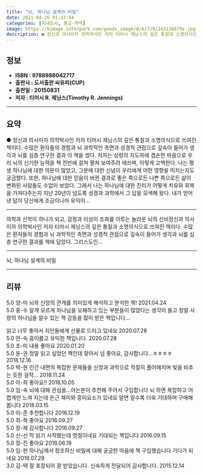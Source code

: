```yaml
---
title: "뇌, 하나님 설계의 비밀"
date: 2021-04-26 01:37:54
categories: [국내도서, 종교-역학]
image: https://bimage.interpark.com/goods_image/0/6/7/9/243130679s.jpg
description: ● 정신과 의사이자 의학박사인 저자 티머시 제닝스의 깊은 통찰과 소명의식으로 쓰여진 책이다. 수많은 환자들의 경험과 뇌 과학적인 측면과 성경적 관점으로 깊숙이 들어가 생각과 뇌를 심층 연구한 결과 이 책을 썼다. 저자는 성령의 지도하에 겸손한 마음으로 우리 뇌의 신기한 능력을 책 전반
---
```


## **정보**

- **ISBN : 9788988042717**
- **출판사 : 도서출판 씨유피(CUP)**
- **출판일 : 20150831**
- **저자 : 티머시 R. 제닝스(Timothy R. Jennings)**

------



## **요약**

●  정신과 의사이자 의학박사인 저자 티머시 제닝스의 깊은 통찰과 소명의식으로 쓰여진 책이다. 수많은 환자들의 경험과 뇌 과학적인 측면과 성경적 관점으로 깊숙이 들어가 생각과 뇌를 심층 연구한 결과 이 책을 썼다. 저자는 성령의 지도하에 겸손한 마음으로 우리 뇌의 신기한 능력을 책 전반에 걸쳐 펼쳐 보여주려 애쓰며, 이렇게 고백한다. 나는 평생 하나님에 대한 의문이 많았고, 그분에 대한 신념이 우리에게 어떤 영향을 미치는지도 궁금했다. 또한, 하나님에 대한 믿음이 바뀐 결과로 좋은 쪽으로든 나쁜 쪽으로든 삶이 변화된 사람들도 수없이 보았다. 그래서 나는 하나님에 대한 진리가 어떻게 치유와 회복을 가져다주는지 지난 20년이 넘도록 성경과 과학에서 그 답을 모색해 왔다. 내가 얻어낸 답이 당신에게 조금이나마 유익이...

------

의학과 신학이 하나가 되고, 감정과 이성이 조화를 이루는 놀라운 뇌의 신비정신과 의사이자 의학박사인 저자 티머시 제닝스의 깊은 통찰과 소명의식으로 쓰여진 책이다. 수많은 환자들의 경험과 뇌 과학적인 측면과 성경적 관점으로 깊숙이 들어가 생각과 뇌를 심층 연구한 결과를 책에 담았다. 그리스도인... 

------


뇌, 하나님 설계의 비밀 

------


## **리뷰** 

5.0 양-미 뇌와 신앙의 관계를 의미있게 해석하고 분석한 책! 2021.04.24 <br/>5.0 홍-수 알게 모르게 하나님을 오해하고 있는  부분들이 많았다는 생각이 들고 정말 사랑의 하나님을 알수 있는 책 감동을 많이 받은 책입니다...

읽고 너무 좋아서 지인들에게 선물로 드리고 있네요 2020.07.28 <br/>5.0 안-숙 흥미롭고 유익한 책입니다. 2020.07.28 <br/>5.0 조-미 내용 좋아요 2020.01.20 <br/>5.0 윤-권 정말 읽고 싶었던 책인데 찾아서 넘 좋아요,  감사합니다...ㅎㅎㅎㅎ 2018.12.16 <br/>5.0 박-현 인간 내면의 복잡한 문제들을 신앙과 과학으로 적절히 풀어헤치며 빛을 비추는 듯한 걸작... 2018.11.24 <br/>5.0 이-희 좋아요!! 2018.10.05 <br/>5.0 임-숙 뇌에 대해 관심을...아는분이 추천해 주어서 구입합니다 뇌  하면 복잡하고 어렵게만 느껴 지는데 은근 재미와 흥미요소가 있네요 알면 알수록 더욱 기대하며 구매해 봅니다 2018.03.15 <br/>5.0 이-준 추천합니다  2016.12.19 <br/>5.0 최-혁 좋아요 2016.09.27 <br/>5.0 장-재 감사합니다 2016.09.27 <br/>5.0 신-선 막 읽기 시작했는데 명절이네요 기대되는 책입니다  2016.09.15 <br/>5.0 정-진 좋아요 2016.08.19 <br/>5.0 임-현 하나님께서 창조하신 비밀에 대해 궁금한 마음에 책 구입했습니다 기다가 되네요 2016.07.29 <br/>3.0 김-택 잘 포장되어 잘 받았습니다. 신속하게 전달되어 감사합니다. 2015.12.14 <br/>